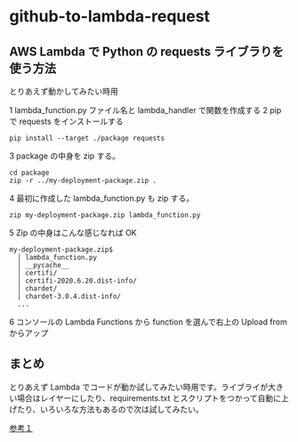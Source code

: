 # github-to-lambda-request

## AWS Lambda で Python の requests ライブラりを使う方法

とりあえず動かしてみたい時用

1 lambda_function.py ファイル名と lambda_handler で関数を作成する
2 pip で requests をインストールする

```
pip install --target ./package requests
```

3 package の中身を zip する。

```
cd package
zip -r ../my-deployment-package.zip .
```

4 最初に作成した lambda_function.py も zip する。

```
zip my-deployment-package.zip lambda_function.py
```

5 Zip の中身はこんな感じなれば OK

```
my-deployment-package.zip$
  │ lambda_function.py
  │ __pycache__
  │ certifi/
  │ certifi-2020.6.20.dist-info/
  │ chardet/
  │ chardet-3.0.4.dist-info/
  ...
```

6 コンソールの Lambda Functions から function を選んで右上の Upload from からアップ

## まとめ

とりあえず Lambda でコードが動か試してみたい時用です。ライブライが大きい場合はレイヤーにしたり、requirements.txt とスクリプトをつかって自動に上げたり、いろいろな方法もあるので次は試してみたい。

[参考１](https://github.com/csemanish12/aws-lambda#readme)
